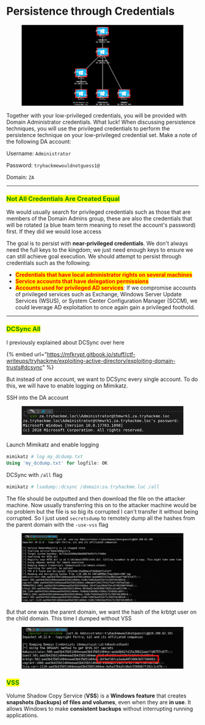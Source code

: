 # Persistence through Credentials

<figure><img src="../../../.gitbook/assets/image (658).png" alt=""><figcaption></figcaption></figure>

Together with your low-privileged credentials, you will be provided with Domain Administrator credentials. What luck! When discussing persistence techniques, you will use the privileged credentials to perform the persistence technique on your low-privileged credential set. Make a note of the following DA account:

Username: `Administrator`

Password: `tryhackmewouldnotguess1@`

Domain: `ZA`

***

### <mark style="color:green;">Not All Credentials Are Created Equal</mark>

We would usually search for privileged credentials such as those that are members of the Domain Admins group, these are also the credentials that will be rotated (a blue team term meaning to reset the account's password) first. If they did we would lose access

The goal is to persist with **near-privileged credentials**. We don't always need the full keys to the kingdom; we just need enough keys to ensure we can still achieve goal execution. We should attempt to persist through credentials such as the following:

* <mark style="color:red;">**Credentials that have local administrator rights on several machines**</mark>
* <mark style="color:red;">**Service accounts that have delegation permissions**</mark>
* <mark style="color:red;">**Accounts used for privileged AD services**</mark>: If we compromise accounts of privileged services such as Exchange, Windows Server Update Services (WSUS), or System Center Configuration Manager (SCCM), we could leverage AD exploitation to once again gain a privileged foothold.

***

### <mark style="color:green;">DCSync All</mark>

I previously explained about DCSync over here

{% embed url="https://mfkrypt.gitbook.io/stuff/ctf-writeups/tryhackme/exploiting-active-directory/exploiting-domain-trusts#dcsync" %}

But instead of one account, we want to DCSync every single account. To do this, we will have to enable logging on Mimikatz.

SSH into the DA account

<figure><img src="../../../.gitbook/assets/image (652).png" alt=""><figcaption></figcaption></figure>

Launch Mimikatz and enable logging

```powershell
mimikatz # log my_dcdump.txt 
Using 'my_dcdump.txt' for logfile: OK
```

DCSync with `/all` flag

```powershell
mimikatz # lsadump::dcsync /domain:za.tryhackme.loc /all
```

The file should be outputted and then download the file on the attacker machine. Now usually transferring this on to the attacker machine would be no problem but the file is so big its corrupted I can't transfer it without being corrupted. So I just used `secretsdump` to remotely dump all the hashes from the parent domain with the `-use-vss` flag

<figure><img src="../../../.gitbook/assets/image (656).png" alt=""><figcaption></figcaption></figure>

But that one was the parent domain, we want the hash of the krbtgt user on the child domain. This time I dumped without VSS

<figure><img src="../../../.gitbook/assets/image (657).png" alt=""><figcaption></figcaption></figure>

### <mark style="color:green;">VSS</mark>

Volume Shadow Copy Service (**VSS**) is a **Windows feature** that creates **snapshots (backups) of files and volumes**, even when they are **in use**. It allows Windows to make **consistent backups** without interrupting running applications.
